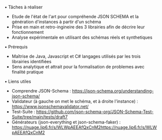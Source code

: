 • Tâches à réaliser
- Etude de l'état de l'art pour compréhende JSON SCHEMA et la génération d'instances à partir d'un schéma
- Prise en main et retro-ingineire des 3 librairies afin de décrire leur fonctionnement
- Analyse expérimentale en utilisant des schémas réels et synthetiques

• Prérequis
- Maîtrise de Java, Javascript et C# langages utilisés par les trois librairies identifiées
- Sens analytique et attrait pour la formalisation de problemes avec finalité pratique

• Liens utiles
- Comprendre  JSON-Schema : https://json-schema.org/understanding-json-schema/
- Validateur (à gauche on met le schéma, et à droite l'instance) : https://www.jsonschemavalidator.net/
- Test-Suite : https://github.com/json-schema-org/JSON-Schema-Test-Suite/tree/main/tests/draft7
- Générateurs (json-everything et json-schema-faker) : https://nuage.lip6.fr/s/WLWpAEEAfQxCnM2https://nuage.lip6.fr/s/WLWpAEEAfQxCnM2